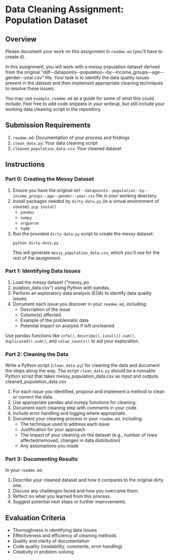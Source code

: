 # Data Cleaning Assignment: Population Dataset 

## Overview

Please document your work on this assignment in `readme.md` (you'll have to create it).

In this assignment, you will work with a messy population dataset derived from the original "ddf--datapoints--population--by--income_groups--age--gender--year.csv" file. Your task is to identify the data quality issues present in the dataset and then implement appropriate cleaning techniques to resolve these issues.

You may use `example_readme.md` as a guide for some of what this could include. Feel free to add code snippets in your writeup, but still include your working data cleaning script in the repository.

## Submission Requirements

1. `readme.md`: Documentation of your process and findings
2. `clean_data.py`: Your data cleaning script
3. `cleaned_population_data.csv`: Your cleaned dataset

## Instructions

### Part 0: Creating the Messy Dataset


1. Ensure you have the original `ddf--datapoints--population--by--income_groups--age--gender--year.csv` file in your working directory.
2. Install packages needed by `dirty-data.py` (in a virtual environment of course). `pip install`
   - `pandas`
   - `numpy`
   - `argparse`
   - `tqdm`
3. Run the provided `dirty-data.py` script to create the messy dataset:
   ```
   python dirty-data.py
   ```
   This will generate `messy_population_data.csv`, which you'll use for the rest of the assignment.

### Part 1: Identifying Data Issues

1. Load the messy dataset ("messy_po
2. pulation_data.csv") using Python with pandas.
3. Perform an exploratory data analysis (EDA) to identify data quality issues.
4. Document each issue you discover in your `readme.md`, including:
   - Description of the issue
   - Column(s) affected
   - Example of the problematic data
   - Potential impact on analysis if left uncleaned

Use pandas functions like `info()`, `describe()`, `isnull().sum()`, `duplicated().sum()`, and `value_counts()` to aid your exploration.

### Part 2: Cleaning the Data

Write a Python script (`clean_data.py`) for cleaning the data and document the steps along the way.  The script `clean_data.py` should be a runnable Python script that takes messy_population_data.csv as input and outputs cleaned_population_data.csv

1. For each issue you identified, propose and implement a method to clean or correct the data.
2. Use appropriate pandas and numpy functions for cleaning.
3. Document each cleaning step with comments in your code.
4. Include error handling and logging where appropriate.
5. Document your cleaning process in your `readme.md`, including:
   - The technique used to address each issue
   - Justification for your approach
   - The impact of your cleaning on the dataset (e.g., number of rows affected/removed, changes in data distribution)
   - Any assumptions you made

### Part 3: Documenting Results

In your `readme.md`:

1. Describe your cleaned dataset and how it compares to the original dirty one.
2. Discuss any challenges faced and how you overcame them.
3. Reflect on what you learned from this process.
4. Suggest potential next steps or further improvements.

## Evaluation Criteria

- Thoroughness in identifying data issues
- Effectiveness and efficiency of cleaning methods
- Quality and clarity of documentation
- Code quality (readability, comments, error handling)
- Creativity in problem-solving
